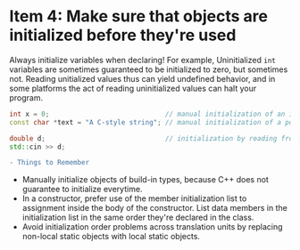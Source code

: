 # Item 4: Make sure that objects are initialized before they're used

Always initialize variables when declaring! For example, Uninitialized `int` variables are sometimes guaranteed to be initialized to zero, but sometimes not. Reading unitialized values thus can yield undefined behavior, and in some platforms the act of reading uninitialized values can halt your program. 

```C++
int x = 0;                             // manual initialization of an int
const char *text = "A C-style string"; // manual initialization of a pointer

double d;                              // initialization by reading from an input stream 
std::cin >> d;

```

```diff
- Things to Remember
```
* Manually initialize objects of build-in types, because C++ does not guarantee to initialize everytime. 
* In a constructor, prefer use of the member initialization list to assignment inside the body of the constructor. List data members in the initialization list in the same order they're declared in the class. 
* Avoid initialization order problems across translation units by replacing non-local static objects with local static objects.
